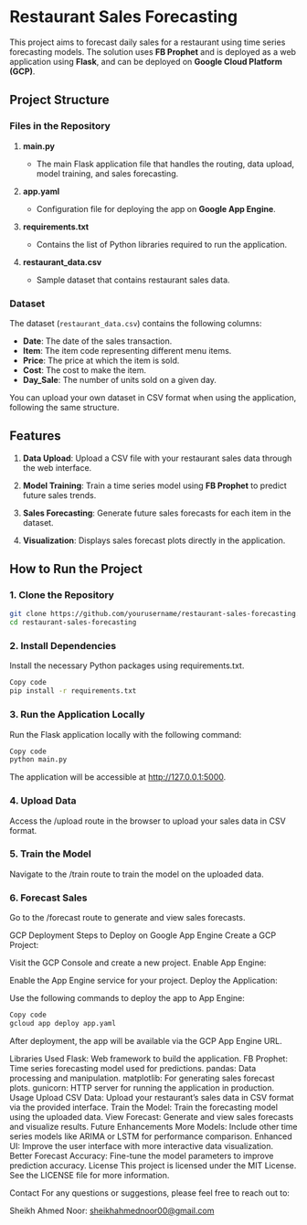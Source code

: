 # Restaurant Sales Forecasting

This project aims to forecast daily sales for a restaurant using time series forecasting models. The solution uses **FB Prophet** and is deployed as a web application using **Flask**, and can be deployed on **Google Cloud Platform (GCP)**.

## Project Structure

### Files in the Repository

1. **main.py**
   - The main Flask application file that handles the routing, data upload, model training, and sales forecasting.
   
2. **app.yaml**
   - Configuration file for deploying the app on **Google App Engine**.

3. **requirements.txt**
   - Contains the list of Python libraries required to run the application.

4. **restaurant_data.csv**
   - Sample dataset that contains restaurant sales data.

### Dataset

The dataset (`restaurant_data.csv`) contains the following columns:

- **Date**: The date of the sales transaction.
- **Item**: The item code representing different menu items.
- **Price**: The price at which the item is sold.
- **Cost**: The cost to make the item.
- **Day_Sale**: The number of units sold on a given day.

You can upload your own dataset in CSV format when using the application, following the same structure.

## Features

1. **Data Upload**: Upload a CSV file with your restaurant sales data through the web interface.
   
2. **Model Training**: Train a time series model using **FB Prophet** to predict future sales trends.

3. **Sales Forecasting**: Generate future sales forecasts for each item in the dataset.
   
4. **Visualization**: Displays sales forecast plots directly in the application.

## How to Run the Project

### 1. Clone the Repository

```bash
git clone https://github.com/yourusername/restaurant-sales-forecasting.git
cd restaurant-sales-forecasting
```

### 2. Install Dependencies
Install the necessary Python packages using requirements.txt.

```bash
Copy code
pip install -r requirements.txt
```

### 3. Run the Application Locally
Run the Flask application locally with the following command:

```bash
Copy code
python main.py
```
The application will be accessible at http://127.0.0.1:5000.

### 4. Upload Data
Access the /upload route in the browser to upload your sales data in CSV format.

### 5. Train the Model
Navigate to the /train route to train the model on the uploaded data.

### 6. Forecast Sales
Go to the /forecast route to generate and view sales forecasts.

GCP Deployment
Steps to Deploy on Google App Engine
Create a GCP Project:

Visit the GCP Console and create a new project.
Enable App Engine:

Enable the App Engine service for your project.
Deploy the Application:

Use the following commands to deploy the app to App Engine:
``` bash
Copy code
gcloud app deploy app.yaml
```
After deployment, the app will be available via the GCP App Engine URL.

Libraries Used
Flask: Web framework to build the application.
FB Prophet: Time series forecasting model used for predictions.
pandas: Data processing and manipulation.
matplotlib: For generating sales forecast plots.
gunicorn: HTTP server for running the application in production.
Usage
Upload CSV Data: Upload your restaurant’s sales data in CSV format via the provided interface.
Train the Model: Train the forecasting model using the uploaded data.
View Forecast: Generate and view sales forecasts and visualize results.
Future Enhancements
More Models: Include other time series models like ARIMA or LSTM for performance comparison.
Enhanced UI: Improve the user interface with more interactive data visualization.
Better Forecast Accuracy: Fine-tune the model parameters to improve prediction accuracy.
License
This project is licensed under the MIT License. See the LICENSE file for more information.

Contact
For any questions or suggestions, please feel free to reach out to:

Sheikh Ahmed Noor: sheikhahmednoor00@gmail.com
